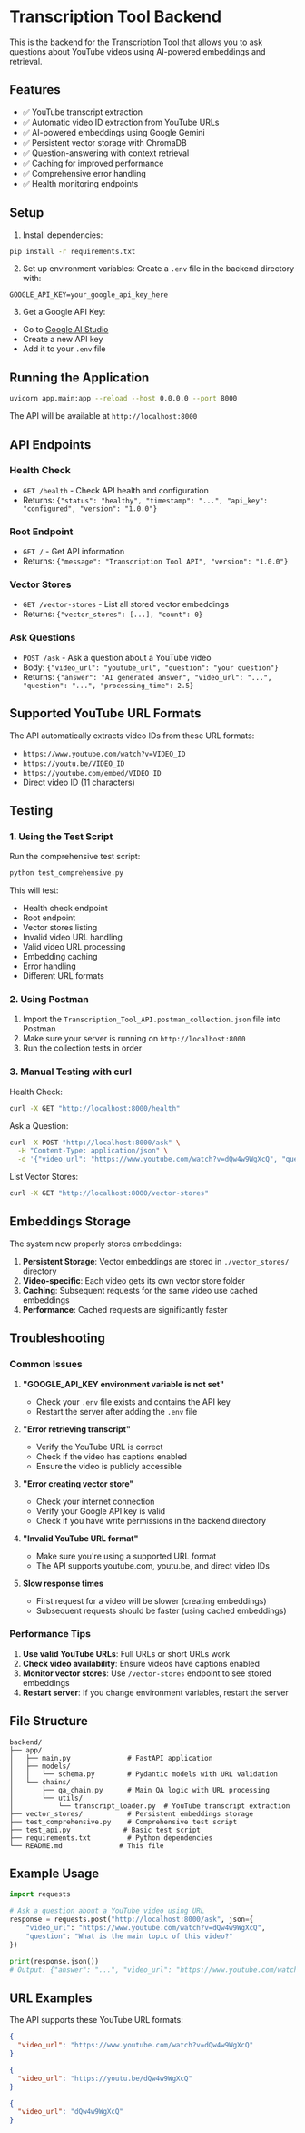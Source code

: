 # Transcription Tool Backend

This is the backend for the Transcription Tool that allows you to ask questions about YouTube videos using AI-powered embeddings and retrieval.

## Features

- ✅ YouTube transcript extraction
- ✅ Automatic video ID extraction from YouTube URLs
- ✅ AI-powered embeddings using Google Gemini
- ✅ Persistent vector storage with ChromaDB
- ✅ Question-answering with context retrieval
- ✅ Caching for improved performance
- ✅ Comprehensive error handling
- ✅ Health monitoring endpoints

## Setup

1. Install dependencies:
```bash
pip install -r requirements.txt
```

2. Set up environment variables:
Create a `.env` file in the backend directory with:
```
GOOGLE_API_KEY=your_google_api_key_here
```

3. Get a Google API Key:
- Go to [Google AI Studio](https://makersuite.google.com/app/apikey)
- Create a new API key
- Add it to your `.env` file

## Running the Application

```bash
uvicorn app.main:app --reload --host 0.0.0.0 --port 8000
```

The API will be available at `http://localhost:8000`

## API Endpoints

### Health Check
- `GET /health` - Check API health and configuration
- Returns: `{"status": "healthy", "timestamp": "...", "api_key": "configured", "version": "1.0.0"}`

### Root Endpoint
- `GET /` - Get API information
- Returns: `{"message": "Transcription Tool API", "version": "1.0.0"}`

### Vector Stores
- `GET /vector-stores` - List all stored vector embeddings
- Returns: `{"vector_stores": [...], "count": 0}`

### Ask Questions
- `POST /ask` - Ask a question about a YouTube video
- Body: `{"video_url": "youtube_url", "question": "your question"}`
- Returns: `{"answer": "AI generated answer", "video_url": "...", "question": "...", "processing_time": 2.5}`

## Supported YouTube URL Formats

The API automatically extracts video IDs from these URL formats:
- `https://www.youtube.com/watch?v=VIDEO_ID`
- `https://youtu.be/VIDEO_ID`
- `https://youtube.com/embed/VIDEO_ID`
- Direct video ID (11 characters)

## Testing

### 1. Using the Test Script
Run the comprehensive test script:
```bash
python test_comprehensive.py
```

This will test:
- Health check endpoint
- Root endpoint
- Vector stores listing
- Invalid video URL handling
- Valid video URL processing
- Embedding caching
- Error handling
- Different URL formats

### 2. Using Postman
1. Import the `Transcription_Tool_API.postman_collection.json` file into Postman
2. Make sure your server is running on `http://localhost:8000`
3. Run the collection tests in order

### 3. Manual Testing with curl

Health Check:
```bash
curl -X GET "http://localhost:8000/health"
```

Ask a Question:
```bash
curl -X POST "http://localhost:8000/ask" \
  -H "Content-Type: application/json" \
  -d '{"video_url": "https://www.youtube.com/watch?v=dQw4w9WgXcQ", "question": "What is this video about?"}'
```

List Vector Stores:
```bash
curl -X GET "http://localhost:8000/vector-stores"
```

## Embeddings Storage

The system now properly stores embeddings:

1. **Persistent Storage**: Vector embeddings are stored in `./vector_stores/` directory
2. **Video-specific**: Each video gets its own vector store folder
3. **Caching**: Subsequent requests for the same video use cached embeddings
4. **Performance**: Cached requests are significantly faster

## Troubleshooting

### Common Issues

1. **"GOOGLE_API_KEY environment variable is not set"**
   - Check your `.env` file exists and contains the API key
   - Restart the server after adding the `.env` file

2. **"Error retrieving transcript"**
   - Verify the YouTube URL is correct
   - Check if the video has captions enabled
   - Ensure the video is publicly accessible

3. **"Error creating vector store"**
   - Check your internet connection
   - Verify your Google API key is valid
   - Check if you have write permissions in the backend directory

4. **"Invalid YouTube URL format"**
   - Make sure you're using a supported URL format
   - The API supports youtube.com, youtu.be, and direct video IDs

5. **Slow response times**
   - First request for a video will be slower (creating embeddings)
   - Subsequent requests should be faster (using cached embeddings)

### Performance Tips

1. **Use valid YouTube URLs**: Full URLs or short URLs work
2. **Check video availability**: Ensure videos have captions enabled
3. **Monitor vector stores**: Use `/vector-stores` endpoint to see stored embeddings
4. **Restart server**: If you change environment variables, restart the server

## File Structure

```
backend/
├── app/
│   ├── main.py              # FastAPI application
│   ├── models/
│   │   └── schema.py        # Pydantic models with URL validation
│   └── chains/
│       ├── qa_chain.py      # Main QA logic with URL processing
│       └── utils/
│           └── transcript_loader.py  # YouTube transcript extraction
├── vector_stores/           # Persistent embeddings storage
├── test_comprehensive.py    # Comprehensive test script
├── test_api.py             # Basic test script
├── requirements.txt         # Python dependencies
└── README.md              # This file
```

## Example Usage

```python
import requests

# Ask a question about a YouTube video using URL
response = requests.post("http://localhost:8000/ask", json={
    "video_url": "https://www.youtube.com/watch?v=dQw4w9WgXcQ",
    "question": "What is the main topic of this video?"
})

print(response.json())
# Output: {"answer": "...", "video_url": "https://www.youtube.com/watch?v=dQw4w9WgXcQ", "question": "...", "processing_time": 2.5}
```

## URL Examples

The API supports these YouTube URL formats:

```json
{
  "video_url": "https://www.youtube.com/watch?v=dQw4w9WgXcQ"
}
```

```json
{
  "video_url": "https://youtu.be/dQw4w9WgXcQ"
}
```

```json
{
  "video_url": "dQw4w9WgXcQ"
}
``` 
